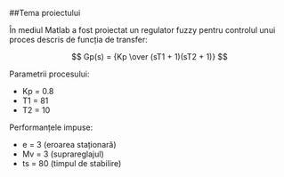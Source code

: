   ##Tema proiectului
  
  În mediul Matlab a fost proiectat un regulator fuzzy pentru controlul unui proces descris de funcția de transfer:
  
  $$ Gp(s) = {Kp \over (sT1 + 1)(sT2 + 1)} $$
  
  Parametrii procesului:
  - Kp = 0.8
  - T1 = 81
  - T2 = 10
  
  Performanțele impuse:
  - e = 3 (eroarea staționară)
  - Mv = 3 (suprareglajul)
  - ts = 80 (timpul de stabilire)
